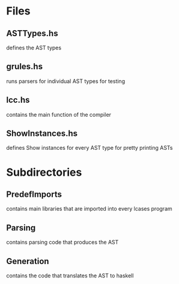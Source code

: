 # Files

## ASTTypes.hs
defines the AST types
## grules.hs
runs parsers for individual AST types for testing
## lcc.hs
contains the main function of the compiler
## ShowInstances.hs
defines Show instances for every AST type for pretty printing ASTs

# Subdirectories

## PredefImports
contains main libraries that are imported into every lcases program
## Parsing
contains parsing code that produces the AST
## Generation
contains the code that translates the AST to haskell
